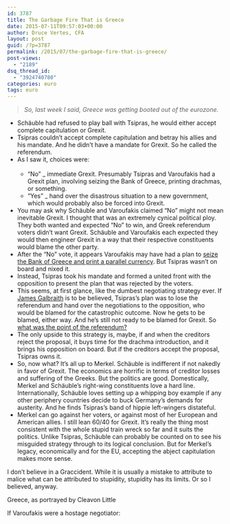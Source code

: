 ```yaml
---
id: 3787
title: The Garbage Fire That is Greece
date: 2015-07-11T09:57:03+00:00
author: Druce Vertes, CFA
layout: post
guid: /?p=3787
permalink: /2015/07/the-garbage-fire-that-is-greece/
post-views:
  - "2189"
dsq_thread_id:
  - "3924740780"
categories: euro
tags: euro
---
```

>*So, last week I said, Greece was getting booted out of the eurozone.*
<!--more-->
  * Schäuble had refused to play ball with Tsipras, he would either accept complete capitulation or Grexit.
  * Tsipras couldn’t accept complete capitulation and betray his allies and his mandate. And he didn’t have a mandate for Grexit. So he called the referendum.
  * As I saw it, choices were:  
    &nbsp; 
      * “No” _ immediate Grexit. Presumably Tsipras and Varoufakis had a Grexit plan, involving seizing the Bank of Greece, printing drachmas, or something.
      * “Yes” _ hand over the disastrous situation to a new government, which would probably also be forced into Grexit.
  * You may ask why Schäuble and Varoufakis claimed “No” might not mean inevitable Grexit. I thought that was an extremely cynical political ploy. They both wanted and expected “No” to win, and Greek referendum voters didn’t want Grexit. Schäuble and Varoufakis each expected they would then engineer Grexit in a way that their respective constituents would blame the other party. 
  * After the “No” vote, it appears Varoufakis may have had a plan to [seize the Bank of Greece and print a parallel currency](http://www.telegraph.co.uk/finance/economics/11719688/Defiant-Greeks-reject-EU-demands-as-Syriza-readies-IOU-currency.html). But Tsipras wasn’t on board and nixed it.
  * Instead, Tsipras took his mandate and formed a united front with the opposition to present the plan that was rejected by the voters.
  * This seems, at first glance, like the dumbest negotiating strategy ever. If [James Galbraith](http://ineteconomics.org/ideas-papers/blog/the-greek-revolt-against-bad-economics-threatens-european-elites) is to be believed, Tsipras’s plan was to lose the referendum and hand over the negotiations to the opposition, who would be blamed for the catastrophic outcome. Now he gets to be blamed, either way. And he’s still not ready to be blamed for Grexit. So [what was the point of the referendum?](http://blogs.channel4.com/paul-mason-blog/4131/4131) 
  * The only upside to this strategy is, maybe, if and when the creditors reject the proposal, it buys time for the drachma introduction, and it brings his opposition on board. But if the creditors accept the proposal, Tsipras owns it.
  * So, now what? It’s all up to Merkel. Schäuble is indifferent if not nakedly in favor of Grexit. The economics are horrific in terms of creditor losses and suffering of the Greeks. But the politics are good. Domestically, Merkel and Schäuble’s right-wing constituents love a hard line. Internationally, Schäuble loves setting up a whipping boy example if any other periphery countries decide to buck Germany’s demands for austerity. And he finds Tsipras’s band of hippie left-wingers distateful.
  * Merkel can go against her voters, or against most of her European and American allies. I still lean 60/40 for Grexit. It’s really the thing most consistent with the whole stupid train wreck so far and it suits the politics. Unlike Tsipras, Schäuble can probably be counted on to see his misguided strategy through to its logical conclusion. But for Merkel’s legacy, economically and for the EU, accepting the abject capitulation makes more sense.

I don’t believe in a Graccident. While it is usually a mistake to attribute to malice what can be attributed to stupidity, stupidity has its limits. Or so I believed, anyway.

Greece, as portrayed by Cleavon Little



If Varoufakis were a hostage negotiator:
